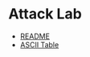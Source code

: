 # Attack Lab

- [README](https://csapp.cs.cmu.edu/3e/README-attacklab)
- [ASCII Table](https://www.asciitable.com/)

